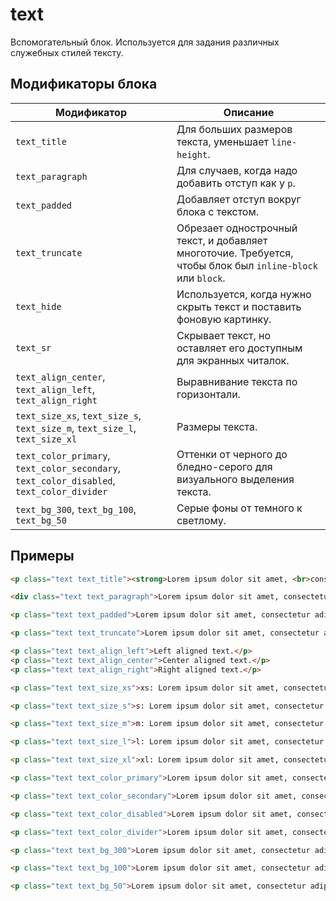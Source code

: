 # text

Вспомогательный блок. Используется для задания различных служебных стилей тексту.

## Модификаторы блока

| Модификатор | Описание |
|-------------|----------|
| `text_title` | Для больших размеров текста, уменьшает `line-height`. |
| `text_paragraph` | Для случаев, когда надо добавить отступ как у `p`. |
| `text_padded` | Добавляет отступ вокруг блока с текстом. |
| `text_truncate` | Обрезает однострочный текст, и добавляет многоточие. Требуется, чтобы блок был `inline-block` или `block`. |
| `text_hide` | Используется, когда нужно скрыть текст и поставить фоновую картинку. |
| `text_sr` | Скрывает текст, но оставляет его доступным для экранных читалок. |
| `text_align_center`, `text_align_left`, `text_align_right` | Выравнивание текста по горизонтали. |
| `text_size_xs`, `text_size_s`, `text_size_m`, `text_size_l`, `text_size_xl` | Размеры текста. |
| `text_color_primary`, `text_color_secondary`, `text_color_disabled`, `text_color_divider` | Оттенки от черного до бледно-серого для визуального выделения текста. |
| `text_bg_300`, `text_bg_100`, `text_bg_50` | Серые фоны от темного к светлому. |


## Примеры

```html
<p class="text text_title"><strong>Lorem ipsum dolor sit amet, <br>consectetur adipiscing elit</strong></p>

<div class="text text_paragraph">Lorem ipsum dolor sit amet, consectetur adipiscing elit. Integer posuere erat a ante.</div>

<p class="text text_padded">Lorem ipsum dolor sit amet, consectetur adipiscing elit. Integer posuere erat a ante.</p>

<p class="text text_truncate">Lorem ipsum dolor sit amet, consectetur adipiscing elit. Integer posuere erat a ante.</p>

<p class="text text_align_left">Left aligned text.</p>
<p class="text text_align_center">Center aligned text.</p>
<p class="text text_align_right">Right aligned text.</p>

<p class="text text_size_xs">xs: Lorem ipsum dolor sit amet, consectetur adipiscing elit. Integer posuere erat a ante.</p>

<p class="text text_size_s">s: Lorem ipsum dolor sit amet, consectetur adipiscing elit. Integer posuere erat a ante.</p>

<p class="text text_size_m">m: Lorem ipsum dolor sit amet, consectetur adipiscing elit. Integer posuere erat a ante.</p>

<p class="text text_size_l">l: Lorem ipsum dolor sit amet, consectetur adipiscing elit. Integer posuere erat a ante.</p>

<p class="text text_size_xl">xl: Lorem ipsum dolor sit amet, consectetur adipiscing elit. Integer posuere erat a ante.</p>

<p class="text text_color_primary">Lorem ipsum dolor sit amet, consectetur adipiscing elit. Integer posuere erat a ante.</p>

<p class="text text_color_secondary">Lorem ipsum dolor sit amet, consectetur adipiscing elit. Integer posuere erat a ante.</p>

<p class="text text_color_disabled">Lorem ipsum dolor sit amet, consectetur adipiscing elit. Integer posuere erat a ante.</p>

<p class="text text_color_divider">Lorem ipsum dolor sit amet, consectetur adipiscing elit. Integer posuere erat a ante.</p>

<p class="text text_bg_300">Lorem ipsum dolor sit amet, consectetur adipiscing elit. Integer posuere erat a ante.</p>

<p class="text text_bg_100">Lorem ipsum dolor sit amet, consectetur adipiscing elit. Integer posuere erat a ante.</p>

<p class="text text_bg_50">Lorem ipsum dolor sit amet, consectetur adipiscing elit. Integer posuere erat a ante.</p>
```
